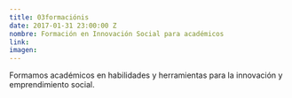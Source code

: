 ```yaml
---
title: 03formaciónis
date: 2017-01-31 23:00:00 Z
nombre: Formación en Innovación Social para académicos
link: 
imagen: 
---
```


Formamos académicos en habilidades y herramientas para la innovación y emprendimiento social. 